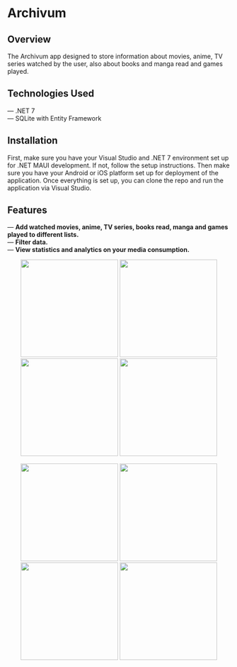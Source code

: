 # Archivum
## Overview
The Archivum app designed to store information about movies, anime, TV series watched by the user, also about books and manga read and games played.

## Technologies Used
— .NET 7<br>
— SQLite with Entity Framework<br>

## Installation
First, make sure you have your Visual Studio and .NET 7 environment set up for .NET MAUI development. If not, follow the setup instructions. Then make sure you have your Android or iOS platform set up for deployment of the application.
Once everything is set up, you can clone the repo and run the application via Visual Studio.

## Features
— **Add watched movies, anime, TV series, books read, manga and games played to different lists.** <br>
— **Filter data.**<br>
— **View statistics and analytics on your media consumption.** <br>

<p align="center">
 <img src="https://github.com/sabv88/Archivum/assets/111075613/a969fff5-941f-4f49-9e02-84a95a09434f" width="220">
 <img src="https://github.com/sabv88/Archivum/assets/111075613/26f77309-143f-4941-8bb9-b85732bf38e4" width="220">
 <img src="https://github.com/sabv88/Archivum/assets/111075613/dbfa46be-9ee5-46e2-9ed0-50e5e41c06d7" width="220">
 <img src="https://github.com/sabv88/Archivum/assets/111075613/96679232-9501-424d-b892-c67682bc6ce0" width="220">
</p>

<p align="center">
 <img src="https://github.com/sabv88/Archivum/assets/111075613/dfec466c-9a4e-48a4-86c6-4fbe747c0077" width="220">
 <img src="https://github.com/sabv88/Archivum/assets/111075613/c5b79de4-039d-4d79-9025-b68f7da22ee7" width="220">
 <img src="https://github.com/sabv88/Archivum/assets/111075613/f72f8b56-e63b-434d-bcb3-d26405fcf1f0" width="220">
 <img src="https://github.com/sabv88/Archivum/assets/111075613/eed82a10-7968-4cdb-b73e-69e2302394ff" width="220">
</p>
